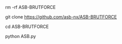 rm -rf ASB-BRUTFORCE

git clone https://github.com/asb-nx/ASB-BRUTFORCE

cd ASB-BRUTFORCE

python ASB.py
